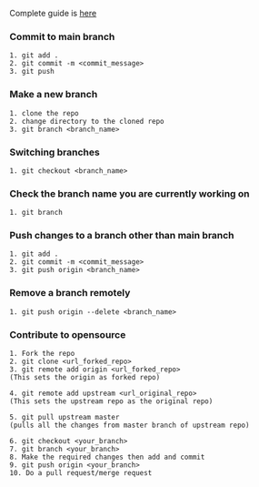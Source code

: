 Complete guide is [here](https://www.dataschool.io/how-to-contribute-on-github/)

### Commit to main branch
    1. git add .
    2. git commit -m <commit_message>
    3. git push

### Make a new branch
    1. clone the repo
    2. change directory to the cloned repo
    3. git branch <branch_name>

### Switching branches
    1. git checkout <branch_name>

### Check the branch name you are currently working on
    1. git branch

### Push changes to a branch other than main branch
    1. git add .
    2. git commit -m <commit_message>
    3. git push origin <branch_name>
    
### Remove a branch remotely
    1. git push origin --delete <branch_name>
    
### Contribute to opensource
    1. Fork the repo
    2. git clone <url_forked_repo>
    3. git remote add origin <url_forked_repo>
    (This sets the origin as forked repo)
    
    4. git remote add upstream <url_original_repo>
    (This sets the upstream repo as the original repo)
    
    5. git pull upstream master
    (pulls all the changes from master branch of upstream repo)
    
    6. git checkout <your_branch>
    7. git branch <your_branch>
    8. Make the required changes then add and commit
    9. git push origin <your_branch>
    10. Do a pull request/merge request
